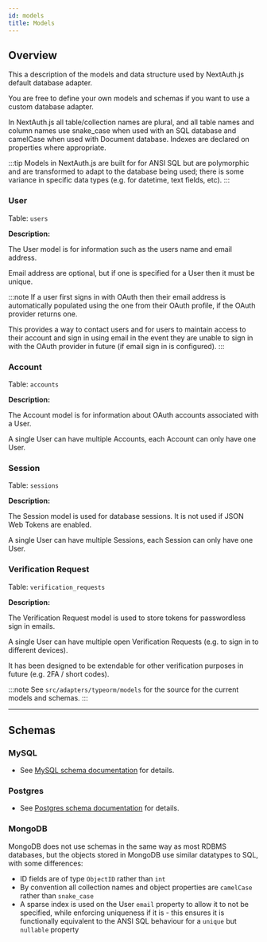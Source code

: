 ```yaml
---
id: models
title: Models
---
```


## Overview

This a description of the models and data structure used by NextAuth.js default database adapter.

You are free to define your own models and schemas if you want to use a custom database adapter.

In NextAuth.js all table/collection names are plural, and all table names and column names use snake_case when used with an SQL database and camelCase when used with Document database. Indexes are declared on properties where appropriate.

:::tip
Models in NextAuth.js are built for for ANSI SQL but are polymorphic and are transformed to adapt to the database being used; there is some variance in specific data types (e.g. for datetime, text fields, etc).
:::

### User

Table: `users`

**Description:**

The User model is for information such as the users name and email address.

Email address are optional, but if one is specified for a User then it must be unique.

:::note
If a user first signs in with OAuth then their email address is automatically populated using the one from their OAuth profile, if the OAuth provider returns one.

This provides a way to contact users and for users to maintain access to their account and sign in using email in the event they are unable to sign in with the OAuth provider in future (if email sign in is configured).
:::

### Account 

Table: `accounts`

**Description:**

The Account model is for information about OAuth accounts associated with a User.

A single User can have multiple Accounts, each Account can only have one User.

### Session

Table: `sessions`

**Description:**

The Session model is used for database sessions. It is not used if JSON Web Tokens are enabled.

A single User can have multiple Sessions, each Session can only have one User.

### Verification Request

Table: `verification_requests`

**Description:**

The Verification Request model is used to store tokens for passwordless sign in emails.

A single User can have multiple open Verification Requests (e.g. to sign in to different devices).

It has been designed to be extendable for other verification purposes in future (e.g. 2FA / short codes).

:::note
See `src/adapters/typeorm/models` for the source for the current models and schemas.
:::

---

## Schemas

### MySQL

* See [MySQL schema documentation](/schemas/mysql) for details.

### Postgres

* See [Postgres schema documentation](/schemas/postgres) for details.

### MongoDB

MongoDB does not use schemas in the same way as most RDBMS databases, but the objects stored in MongoDB use similar datatypes to SQL, with some differences:

* ID fields are of type `ObjectID` rather than `int`
* By convention all collection names and object properties are `camelCase` rather than `snake_case`
* A sparse index is used on the User `email` property to allow it to not be specified, while enforcing uniqueness if it is - this ensures it is functionally equivalent to the ANSI SQL behaviour for a `unique` but `nullable` property
